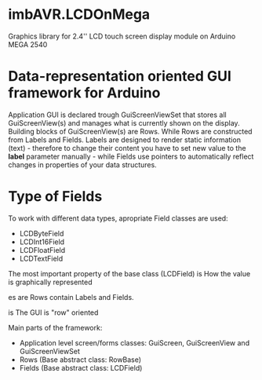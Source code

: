 # imbAVR.LCDOnMega

Graphics library for 2.4'' LCD touch screen display module on Arduino MEGA 2540

# Data-representation oriented GUI framework for Arduino

Application GUI is declared trough GuiScreenViewSet that stores all GuiScreenView(s) and manages what is currently shown on the display. 
Building blocks of GuiScreenView(s) are Rows. While Rows are constructed from Labels and Fields. Labels are designed to render static information (text) - therefore to change their content you have to set new value to the **label** parameter manually - while Fields use pointers to automatically reflect changes in properties of your data structures. 

# Type of Fields
To work with different data types, apropriate Field classes are used:
- LCDByteField
- LCDInt16Field
- LCDFloatField
- LCDTextField

The most important property of the base class (LCDField) is How the value is graphically represented



es  are 
Rows contain Labels and Fields. 

is The GUI is "row" oriented

Main parts of the framework:
- Application level screen/forms classes:  GuiScreen, GuiScreenView and GuiScreenViewSet
- Rows (Base abstract class: RowBase)
- Fields (Base abstract class: LCDField)
